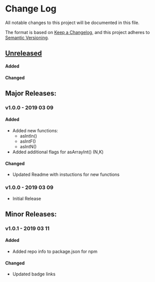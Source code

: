 # Change Log
All notable changes to this project will be documented in this file.

The format is based on [Keep a Changelog](https://keepachangelog.com/en/1.0.0/),
and this project adheres to [Semantic Versioning](https://semver.org/spec/v2.0.0.html).

## [Unreleased]
#### Added
#### Changed
<!-- #### Removed -->

## Major Releases:
### v1.0.0 - 2019 03 09
#### Added
- Added new functions:
	- asIntIn()
	- asIntF()
	- asIntN()
- Added additional flags for asArrayInt() (N,K)
#### Changed
- Updated Readme with instuctions for new functions


### v1.0.0 - 2019 03 09
- Initial Release

## Minor Releases:
### v1.0.1 - 2019 03 11
#### Added
- Added repo info to package.json for npm
#### Changed
- Updated badge links

<!-- LINKS -->
<!-- RELEASES -->
[Unreleased]: https://github.com/karnthis/purify-int/compare/v1.0.1...HEAD
[v1.0.1]: https://github.com/karnthis/purify-int/compare/v1.0.0...v1.0.1
<!-- ISSUES -->
